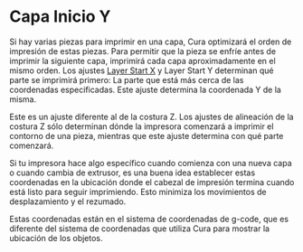Capa Inicio Y
====
Si hay varias piezas para imprimir en una capa, Cura optimizará el orden de impresión de estas piezas. Para permitir que la pieza se enfríe antes de imprimir la siguiente capa, imprimirá cada capa aproximadamente en el mismo orden. Los ajustes [Layer Start X](layer_start_x.md) y Layer Start Y determinan qué parte se imprimirá primero: La parte que está más cerca de las coordenadas especificadas. Este ajuste determina la coordenada Y de la misma.

Este es un ajuste diferente al de la costura Z. Los ajustes de alineación de la costura Z sólo determinan dónde la impresora comenzará a imprimir el contorno de una pieza, mientras que este ajuste determina con qué parte comenzará.

Si tu impresora hace algo específico cuando comienza con una nueva capa o cuando cambia de extrusor, es una buena idea establecer estas coordenadas en la ubicación donde el cabezal de impresión termina cuando está listo para seguir imprimiendo. Esto minimiza los movimientos de desplazamiento y el rezumado.

Estas coordenadas están en el sistema de coordenadas de g-code, que es diferente del sistema de coordenadas que utiliza Cura para mostrar la ubicación de los objetos.